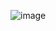 ![image](https://user-images.githubusercontent.com/46246359/210303867-49274ea5-4580-4190-98dc-d30a73d8408e.png)
